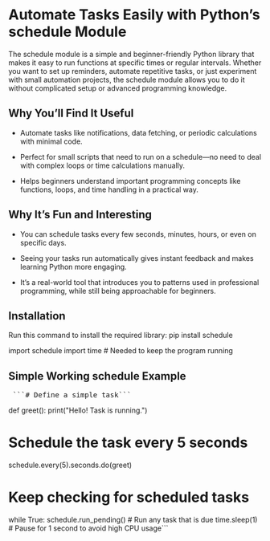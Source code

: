 # Automate Tasks Easily with Python’s schedule Module

The schedule module is a simple and beginner-friendly Python library that makes it easy to run functions at specific times or regular intervals. Whether you want to set up reminders, automate repetitive tasks, or just experiment with small automation projects, the schedule module allows you to do it without complicated setup or advanced programming knowledge.

## Why You’ll Find It Useful

- Automate tasks like notifications, data fetching, or periodic calculations with minimal code.

- Perfect for small scripts that need to run on a schedule—no need to deal with complex loops or time calculations manually.

- Helps beginners understand important programming concepts like functions, loops, and time handling in a practical way.

## Why It’s Fun and Interesting

- You can schedule tasks every few seconds, minutes, hours, or even on specific days.

- Seeing your tasks run automatically gives instant feedback and makes learning Python more engaging.

- It’s a real-world tool that introduces you to patterns used in professional programming, while still being approachable for beginners.

## Installation

Run this command to install the required library:
pip install schedule

import schedule
import time  # Needed to keep the program running

## Simple Working schedule Example

<pre> ```# Define a simple task``` </pre>
def greet():
    print("Hello! Task is running.")

# Schedule the task every 5 seconds
schedule.every(5).seconds.do(greet)

# Keep checking for scheduled tasks
while True:
    schedule.run_pending()  # Run any task that is due
    time.sleep(1)           # Pause for 1 second to avoid high CPU usage``` </pre>
